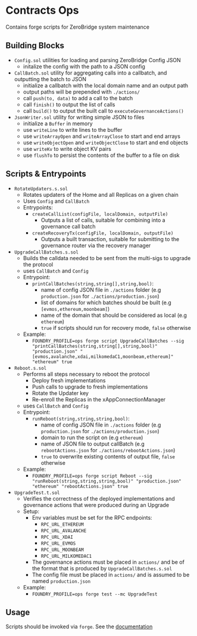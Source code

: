# Contracts Ops

Contains forge scripts for ZeroBridge system maintenance

## Building Blocks

- `Config.sol` utilities for loading and parsing ZeroBridge Config JSON
  - initalize the config with the path to a JSON config
- `CallBatch.sol` utility for aggregating calls into a callbatch, and
  outputting the batch to JSON
  - initialize a callbatch with the local domain name and an output path
  - output paths will be prepended with `./actions/`
  - call `push(to, data)` to add a call to the batch
  - call `finish()` to output the list of calls
  - call `build()` to output the built call to `executeGovernanceActions()`
- `JsonWriter.sol` utility for writing simple JSON to files
  - initialize a `Buffer` in memory
  - use `writeLine` to write lines to the buffer
  - use `writeArrayOpen` and `writeArrayClose` to start and end arrays
  - use `writeObjectOpen` and `writeObjectClose` to start and end objects
  - use `writeKv` to write object KV pairs
  - use `flushTo` to persist the contents of the buffer to a file on disk

## Scripts & Entrypoints

- `RotateUpdaters.s.sol`
  - Rotates updaters of the Home and all Replicas on a given chain
  - Uses `Config` and `CallBatch`
  - Entrypoints:
    - `createCallList(configFile, localDomain, outputFile)`
      - Outputs a list of calls, suitable for combining into a governance
        call batch
    - `createRecoveryTx(configFile, localDomain, outputFile)`
      - Outputs a built transaction, suitable for submitting to the
        governance router via the recovery manager
- `UpgradeCallBatches.s.sol`
  - Builds the calldata needed to be sent from the multi-sigs to upgrade the protocol
  - uses `CallBatch` and `Config`
  - Entrypoint:
    - `printCallBatches(string,string[],string,bool)`:
      - name of config JSON file in `./actions` folder (e.g `production.json` for `./actions/production.json`)
      - list of domains for which batches should be built (e.g `[evmos,ethereum,moonbeam]`)
      - name of the domain that should be considered as local (e.g `ethereum`)
      - `true` if scripts should run for recovery mode, `false` otherwise
  - Example:
    - `FOUNDRY_PROFILE=ops forge script UpgradeCallBatches --sig "printCallBatches(string,string[],string,bool)" "production.json" "[evmos,avalanche,xdai,milkomedaC1,moonbeam,ethereum]" "ethereum" true`
- `Reboot.s.sol`
  - Performs all steps necessary to reboot the protocol
    - Deploy fresh implementations
    - Push calls to upgrade to fresh implementations
    - Rotate the Updater key
    - Re-enroll the Replicas in the xAppConnectionManager
  - uses `CallBatch` and `Config`
  - Entrypoint:
    - `runReboot(string,string,string,bool)`:
      - name of config JSON file in `./actions` folder (e.g `production.json` for `./actions/production.json`)
      - domain to run the script on (e.g `ethereum`)
      - name of JSON file to output callBatch (e.g `rebootActions.json` for `./actions/rebootActions.json`)
      - `true` to overwrite existing contents of output file, `false` otherwise
  - Example:
    - `FOUNDRY_PROFILE=ops forge script Reboot --sig "runReboot(string,string,string,bool)" "production.json" "ethereum" "rebootActions.json" true`
- `UpgradeTest.t.sol`
  - Verifies the correctness of the deployed implementations and governance actions that were produced during an Upgrade
  - Setup:
    - Env variables must be set for the RPC endpoints:
      - `RPC_URL_ETHEREUM`
      - `RPC_URL_AVALANCHE`
      - `RPC_URL_XDAI`
      - `RPC_URL_EVMOS`
      - `RPC_URL_MOONBEAM`
      - `RPC_URL_MILKOMEDAC1`
    - The governance actions must be placed in `actions/` and be of the format that is produced by `UpgradeCallBatches.s.sol`
    - The config file must be placed in `actions/` and is assumed to be named `production.json`
  - Example:
    - `FOUNDRY_PROFILE=ops forge test --mc UpgradeTest`

## Usage

Scripts should be invoked via `forge`. See the [documentation](https://book.getfoundry.sh/tutorials/solidity-scripting)
